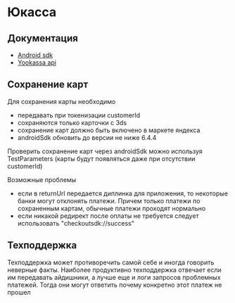 # Юкасса

## Документация

- [Android sdk](https://github.com/yoomoney/yookassa-android-sdk)
- [Yookassa api](https://yookassa.ru/developers/api)

## Сохранение карт
Для сохранения карты необходимо 
- передавать при токенизации customerId
- сохраняются только карточки с 3ds
- сохранение карт должно быть включено в маркете яндекса
- androidSdk обновить до версии не ниже 6.4.4

Проверить сохранение карт через androidSdk можно используя TestParameters (карты будут появляться даже при отсутствии customerId)

Возможные проблемы
- если в returnUrl передается диплинка для приложения, то некоторые банки могут отклонять платежи. Причем только платежи по сохраненным картам, обычные платежи проходят нормально
- если никакой редирект после оплаты не требуется следует использовать "checkoutsdk://success"

## Техподдержка
Техподдержка может противоречить самой себе и иногда говорить неверные факты. 
Наиболее продуктивно техподдержка отвечает если им передавать айдишники, а лучше еще и логи запросов проблемных платежей. Тогда они могут ответить почему конкретно этот платеж не прошел
